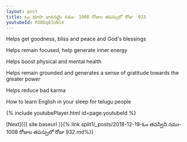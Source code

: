 ```yaml
---
layout: post
title: ఓం భూహ భావనయై నమః- 1008 రోజుల తపస్సులో రోజు  933
youtubeId: RSBbq83uN14
---
```

 
 
Helps get goodness, bliss and peace and God's blessings
 
Helps remain focused, help generate inner energy 
 
Helps boost physical and mental health 
 
Helps remain grounded and generates a sense of gratitude towards the greater power 
 
Helps reduce bad karma
 
How to learn English in your sleep for telugu people
 
 
 
 


{% include youtubePlayer.html id=page.youtubeId %}
 
[Next]({{ site.baseurl }}{% link split1/_posts/2018-12-19-ఓం తపస్విని నమః- 1008 రోజుల తపస్సులో రోజు  932.md%})
 
